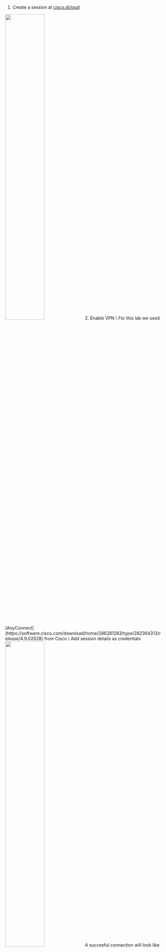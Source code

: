 1. Create a session at [cisco.dcloud](https://dcloud2-sjc.cisco.com/)
<img src="https://github.com/anastaszi/272_enterprise/blob/master/lab1/img/session_details.heic" width="50%" height="auto">
2. Enable VPN \
For this lab we used [AnyConnect](https://software.cisco.com/download/home/286281283/type/282364313/release/4.9.02028) from Cisco \
Add session details as credentials <img src="https://github.com/anastaszi/272_enterprise/blob/master/lab1/img/any_connect.png" width="50%" height="auto">
A succesful connection will look like this:
<img src="https://github.com/anastaszi/272_enterprise/blob/master/lab1/img/any_connect_ok.png" width="50%" height="auto">
3. [Cisco Documentation Getting Started](https://dcloud-cms.cisco.com/help/get_started_steps)
